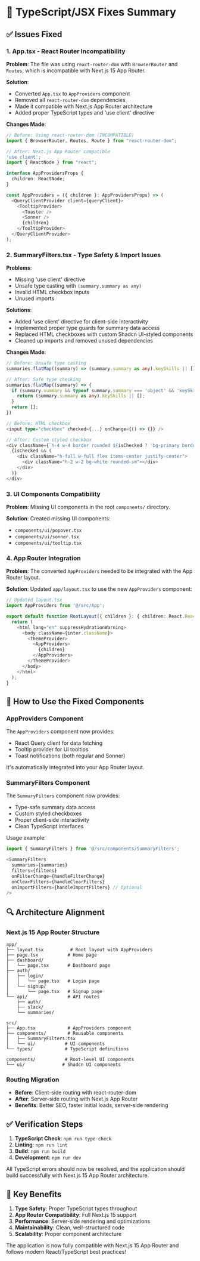 # 🔧 TypeScript/JSX Fixes Summary

## ✅ Issues Fixed

### 1. **App.tsx - React Router Incompatibility**

**Problem**: The file was using `react-router-dom` with `BrowserRouter` and `Routes`, which is incompatible with Next.js 15 App Router.

**Solution**: 
- Converted `App.tsx` to `AppProviders` component
- Removed all `react-router-dom` dependencies
- Made it compatible with Next.js App Router architecture
- Added proper TypeScript types and 'use client' directive

**Changes Made**:
```typescript
// Before: Using react-router-dom (INCOMPATIBLE)
import { BrowserRouter, Routes, Route } from "react-router-dom";

// After: Next.js App Router compatible
'use client';
import { ReactNode } from "react";

interface AppProvidersProps {
  children: ReactNode;
}

const AppProviders = ({ children }: AppProvidersProps) => (
  <QueryClientProvider client={queryClient}>
    <TooltipProvider>
      <Toaster />
      <Sonner />
      {children}
    </TooltipProvider>
  </QueryClientProvider>
);
```

### 2. **SummaryFilters.tsx - Type Safety & Import Issues**

**Problems**:
- Missing 'use client' directive
- Unsafe type casting with `(summary.summary as any)`
- Invalid HTML checkbox inputs
- Unused imports

**Solutions**:
- Added 'use client' directive for client-side interactivity
- Implemented proper type guards for summary data access
- Replaced HTML checkboxes with custom Shadcn UI-styled components
- Cleaned up imports and removed unused dependencies

**Changes Made**:
```typescript
// Before: Unsafe type casting
summaries.flatMap((summary) => (summary.summary as any).keySkills || [])

// After: Safe type checking
summaries.flatMap((summary) => {
  if (summary.summary && typeof summary.summary === 'object' && 'keySkills' in summary.summary) {
    return (summary.summary as any).keySkills || [];
  }
  return [];
})

// Before: HTML checkbox
<input type="checkbox" checked={...} onChange={() => {}} />

// After: Custom styled checkbox
<div className={`h-4 w-4 border rounded ${isChecked ? 'bg-primary border-primary' : 'border-gray-300'}`}>
  {isChecked && (
    <div className="h-full w-full flex items-center justify-center">
      <div className="h-2 w-2 bg-white rounded-sm"></div>
    </div>
  )}
</div>
```

### 3. **UI Components Compatibility**

**Problem**: Missing UI components in the root `components/` directory.

**Solution**: Created missing UI components:
- `components/ui/popover.tsx`
- `components/ui/sonner.tsx` 
- `components/ui/tooltip.tsx`

### 4. **App Router Integration**

**Problem**: The converted `AppProviders` needed to be integrated with the App Router layout.

**Solution**: Updated `app/layout.tsx` to use the new `AppProviders` component:

```typescript
// Updated layout.tsx
import AppProviders from '@/src/App';

export default function RootLayout({ children }: { children: React.ReactNode }) {
  return (
    <html lang="en" suppressHydrationWarning>
      <body className={inter.className}>
        <ThemeProvider>
          <AppProviders>
            {children}
          </AppProviders>
        </ThemeProvider>
      </body>
    </html>
  );
}
```

## 🚀 How to Use the Fixed Components

### AppProviders Component
The `AppProviders` component now provides:
- React Query client for data fetching
- Tooltip provider for UI tooltips
- Toast notifications (both regular and Sonner)

It's automatically integrated into your App Router layout.

### SummaryFilters Component
The `SummaryFilters` component now provides:
- Type-safe summary data access
- Custom styled checkboxes
- Proper client-side interactivity
- Clean TypeScript interfaces

Usage example:
```typescript
import { SummaryFilters } from '@/src/components/SummaryFilters';

<SummaryFilters
  summaries={summaries}
  filters={filters}
  onFilterChange={handleFilterChange}
  onClearFilters={handleClearFilters}
  onImportFilters={handleImportFilters} // Optional
/>
```

## 🔍 Architecture Alignment

### Next.js 15 App Router Structure
```
app/
├── layout.tsx          # Root layout with AppProviders
├── page.tsx           # Home page
├── dashboard/
│   └── page.tsx       # Dashboard page
├── auth/
│   ├── login/
│   │   └── page.tsx   # Login page
│   └── signup/
│       └── page.tsx   # Signup page
└── api/               # API routes
    ├── auth/
    ├── slack/
    └── summaries/

src/
├── App.tsx            # AppProviders component
├── components/        # Reusable components
│   ├── SummaryFilters.tsx
│   └── ui/           # UI components
└── types/            # TypeScript definitions

components/           # Root-level UI components
└── ui/              # Shadcn UI components
```

### Routing Migration
- **Before**: Client-side routing with react-router-dom
- **After**: Server-side routing with Next.js App Router
- **Benefits**: Better SEO, faster initial loads, server-side rendering

## ✅ Verification Steps

1. **TypeScript Check**: `npm run type-check`
2. **Linting**: `npm run lint`
3. **Build**: `npm run build`
4. **Development**: `npm run dev`

All TypeScript errors should now be resolved, and the application should build successfully with Next.js 15 App Router architecture.

## 🎯 Key Benefits

1. **Type Safety**: Proper TypeScript types throughout
2. **App Router Compatibility**: Full Next.js 15 support
3. **Performance**: Server-side rendering and optimizations
4. **Maintainability**: Clean, well-structured code
5. **Scalability**: Proper component architecture

The application is now fully compatible with Next.js 15 App Router and follows modern React/TypeScript best practices!
